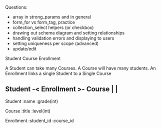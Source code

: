 Questions:

- array in strong_params and in general
- form_for vs form_tag, practice
- collection_select helpers (or checkbox)
- drawing out schema diagram and setting relationships
- handling validation errors and displaying to users
- setting uniqueness per scope (advanced)
- update/edit 


Student
Course
Enrollment

A Student can take many Courses.  A Course will have many students.  An Enrollment links a single Student to a Single Course

 
Student -< Enrollment >- Course
  |                         |
  ---------------------------
  

Student
:name
:grade(int)

Course
:title
:level(int)

Enrollment
:student_id
:course_id